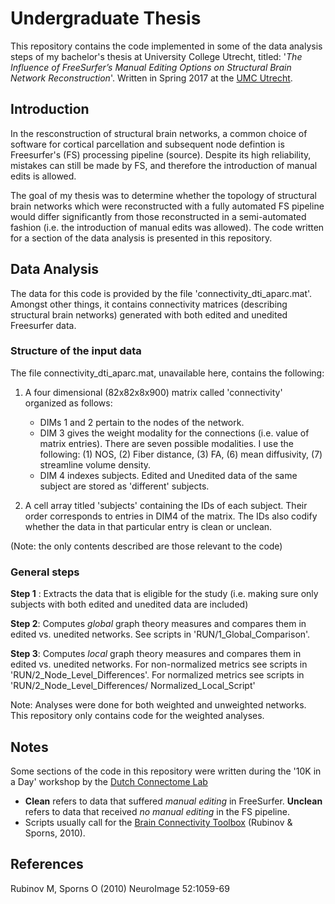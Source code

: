# Undergraduate Thesis

This repository contains the code implemented in some of the data analysis steps of my bachelor's thesis at University College Utrecht, titled: '*The Influence of FreeSurfer’s Manual Editing Options on Structural Brain Network Reconstruction*'. 
Written in Spring 2017 at the [UMC Utrecht](http://www.umcutrecht.nl/nl/).

## Introduction
In the resconstruction of structural brain networks, a common choice of software for cortical parcellation and subsequent node defintion is Freesurfer's (FS) processing pipeline (source). Despite its high reliability, mistakes can still be made by FS, and therefore the introduction of manual edits is allowed. 

The goal of my thesis was to determine whether the topology of structural brain networks which were reconstructed with a fully automated FS pipeline would differ significantly from those reconstructed in a semi-automated fashion (i.e. the introduction of manual edits was allowed). The code written for a section of the data analysis is presented in this repository.


## Data Analysis
The data for this code is provided by the file 'connectivity_dti_aparc.mat'. Amongst other things, it contains connectivity matrices (describing structural brain networks) generated with both edited and unedited Freesurfer data.


### Structure of the input data
The file connectivity_dti_aparc.mat, unavailable here, contains the following:

1) A four dimensional (82x82x8x900) matrix called 'connectivity' organized as follows:
    - DIMs 1 and 2 pertain to the nodes of the network.
    - DIM 3 gives the weight modality for the connections (i.e. value of matrix entries). There are seven possible modalities. I use the following: (1) NOS, (2) Fiber distance, (3) FA, (6) mean diffusivity, (7) streamline volume density.
    - DIM 4 indexes subjects. Edited and Unedited data of the same subject are stored as 'different' subjects.

2) A cell array titled 'subjects' containing the IDs of each subject. Their order corresponds to entries in DIM4 of the matrix. The IDs also codify whether the data in that particular entry is clean or unclean.

(Note: the only contents described are those relevant to the code)


### General steps

**Step 1** : Extracts the data that is eligible for the study (i.e. making sure only subjects with both edited and unedited data are included)

**Step 2**: Computes *global* graph theory measures and compares them in edited vs. unedited networks. See scripts in 'RUN/1_Global_Comparison'.

**Step 3**: Computes *local* graph theory measures and compares them in edited vs. unedited networks. For non-normalized metrics see scripts in 'RUN/2_Node_Level_Differences'. For normalized metrics see scripts in 'RUN/2_Node_Level_Differences/ Normalized_Local_Script'

Note: Analyses were done for both weighted and unweighted networks. This repository only contains code for the weighted analyses. 


## Notes
Some sections of the code in this repository were written during the '10K in a Day' workshop by the [Dutch Connectome Lab](http://www.dutchconnectomelab.nl/)

- **Clean** refers to data that suffered *manual editing* in FreeSurfer. **Unclean** refers to data that received *no manual editing* in the FS pipeline.
- Scripts usually call for the [Brain Connectivity Toolbox](https://sites.google.com/site/bctnet/) (Rubinov & Sporns, 2010).

## References
Rubinov M, Sporns O (2010) NeuroImage 52:1059-69
